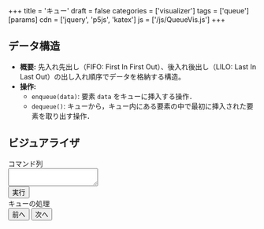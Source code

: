 +++
title = 'キュー'
draft = false
categories = ['visualizer']
tags = ['queue']
[params]
    cdn = ['jquery', 'p5js', 'katex']
    js = ['/js/QueueVis.js']
+++

## データ構造

* **概要:** 先入れ先出し（FIFO: First In First Out）、後入れ後出し（LILO: Last In Last Out）の出し入れ順序でデータを格納する構造。
* **操作:**
  * `enqueue(data)`: 要素 `data` をキューに挿入する操作．
  * `dequeue()`: キューから，キュー内にある要素の中で最初に挿入された要素を取り出す操作．

## ビジュアライザ

<div class="container">
  <div>
    <label for="program">コマンド列</label><br>
    <textarea class="w-full" id="program"></textarea><br>
    <button class="alg-btn" id="run">実行</button>
  </div>
  <div>
    <label>キューの処理</label>
    <div class="mb-1" id="canvas-hole"></div>
    <div class="text-center">
      <button class="alg-btn" id="prev">前へ</button>
      <button class="alg-btn" id="next">次へ</button>
    </div>
  </div>
</div>
